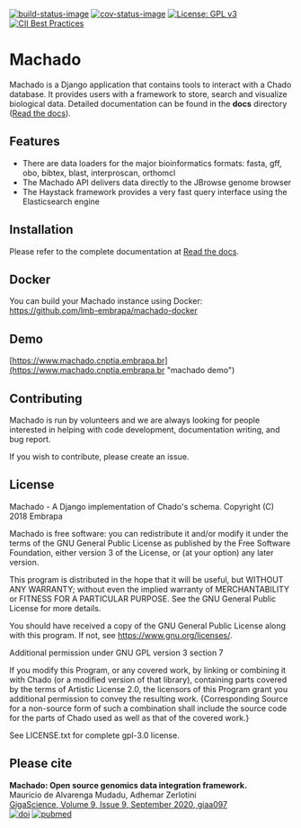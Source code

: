 [![build-status-image]][travis]
[![cov-status-image]][codecov]
[![License: GPL v3](https://img.shields.io/badge/License-GPLv3-blue.svg)](https://www.gnu.org/licenses/gpl-3.0)
[![CII Best Practices](https://bestpractices.coreinfrastructure.org/projects/4035/badge)](https://bestpractices.coreinfrastructure.org/projects/4035)

# Machado

Machado is a Django application that contains tools to interact with a Chado database.
It provides users with a framework to store, search and visualize biological data.
Detailed documentation can be found in the **docs** directory ([Read the docs](http://machado.readthedocs.io)).


## Features
- There are data loaders for the major bioinformatics formats: fasta, gff, obo, bibtex, blast, interproscan, orthomcl
- The Machado API delivers data directly to the JBrowse genome browser
- The Haystack framework provides a very fast query interface using the Elasticsearch engine

## Installation
Please refer to the complete documentation at [Read the docs](http://machado.readthedocs.io/en/latest/installation.html).

## Docker

You can build your Machado instance using Docker: https://github.com/lmb-embrapa/machado-docker

## Demo

[https://www.machado.cnptia.embrapa.br](https://www.machado.cnptia.embrapa.br "machado demo")

## Contributing

Machado is run by volunteers and we are always looking for people interested in helping with code development, documentation writing, and bug report.

If you wish to contribute, please create an issue.

## License

Machado - A Django implementation of Chado's schema.
Copyright (C) 2018 Embrapa

Machado is free software: you can redistribute it and/or modify
it under the terms of the GNU General Public License as published by
the Free Software Foundation, either version 3 of the License, or
(at your option) any later version.

This program is distributed in the hope that it will be useful,
but WITHOUT ANY WARRANTY; without even the implied warranty of
MERCHANTABILITY or FITNESS FOR A PARTICULAR PURPOSE.  See the
GNU General Public License for more details.

You should have received a copy of the GNU General Public License
along with this program.  If not, see <https://www.gnu.org/licenses/>.

Additional permission under GNU GPL version 3 section 7

If you modify this Program, or any covered work, by linking or combining
it with Chado (or a modified version of that library), containing parts
covered by the terms of Artistic License 2.0, the licensors of this Program
grant you additional permission to convey the resulting work. {Corresponding
Source for a non-source form of such a combination shall include the source
code for the parts of Chado used as well as that of the covered work.}

See LICENSE.txt for complete gpl-3.0 license.

[build-status-image]: https://secure.travis-ci.org/lmb-embrapa/machado.svg?branch=master
[travis]: https://travis-ci.org/lmb-embrapa/machado
[cov-status-image]: https://img.shields.io/codecov/c/github/lmb-embrapa/machado/master.svg
[codecov]: https://codecov.io/gh/lmb-embrapa/machado

## Please cite

**Machado: Open source genomics data integration framework.**<br/>
Mauricio de Alvarenga Mudadu, Adhemar Zerlotini <br/>
[GigaScience, Volume 9, Issue 9, September 2020, giaa097](https://academic.oup.com/gigascience/article-abstract/doi/10.1093/gigascience/giaa097/5905760) <br/>
[![doi](http://img.shields.io/badge/doi-10.1093%2Fgigascience%2Fgiaa097-blue.svg?style=flat)](https://doi.org/10.1093/gigascience/giaa097) 
[![pubmed](http://img.shields.io/badge/pubmed-32930331-blue.svg?style=flat)](https://pubmed.ncbi.nlm.nih.gov/32930331)

